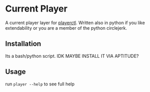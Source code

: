 # Current Player
A current player layer for [playerctl](https://github.com/altdesktop/playerctl). Written also in python if you like extendability or you are a member of the python circlejerk.

## Installation
Its a bash/python script. IDK MAYBE INSTALL IT VIA APTITUDE?
## Usage
run `player --help` to see full help
